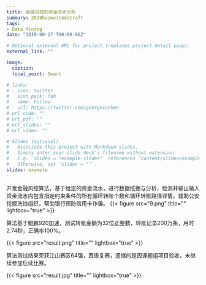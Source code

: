 ```yaml
---
title: 金融风控的资金流水分析
summary: 2020huaweiCodeCraft
tags:
- Data Mining
date: "2019-08-27 T00:00:00Z"

# Optional external URL for project (replaces project detail page).
external_link: ""

image:
  caption: 
  focal_point: Smart

# links:
# - icon: twitter
#   icon_pack: fab
#   name: Follow
#   url: https://twitter.com/georgecushen
# url_code: ""
# url_pdf: ""
# url_slides: ""
# url_video: ""

# Slides (optional).
#   Associate this project with Markdown slides.
#   Simply enter your slide deck's filename without extension.
#   E.g. `slides = "example-slides"` references `content/slides/example-slides.md`.
#   Otherwise, set `slides = ""`.
slides: example
---
```


开发金融风控算法，基于给定的资金流水，进行数据挖掘与分析，检测并输出输入资金流水内包含指定约束条件的所有循环转账个数和循环转账路径详情，辅助公安挖掘洗钱组织，帮助银行预防信用卡诈骗。
{{< figure src="9.png" title="" lightbox="true" >}}

算法基于鲲鹏920加速，测试转账金额为32位正整数，转账记录200万条，用时2.74秒，正确率100%。

{{< figure src="result.png" title="" lightbox="true" >}}

算法测试结果荣获江山赛区64强，晋级复赛，遗憾的是因课题组项目验收，未继续参加后续比赛。

{{< figure src="result.jpg" title="" lightbox="true" >}}

